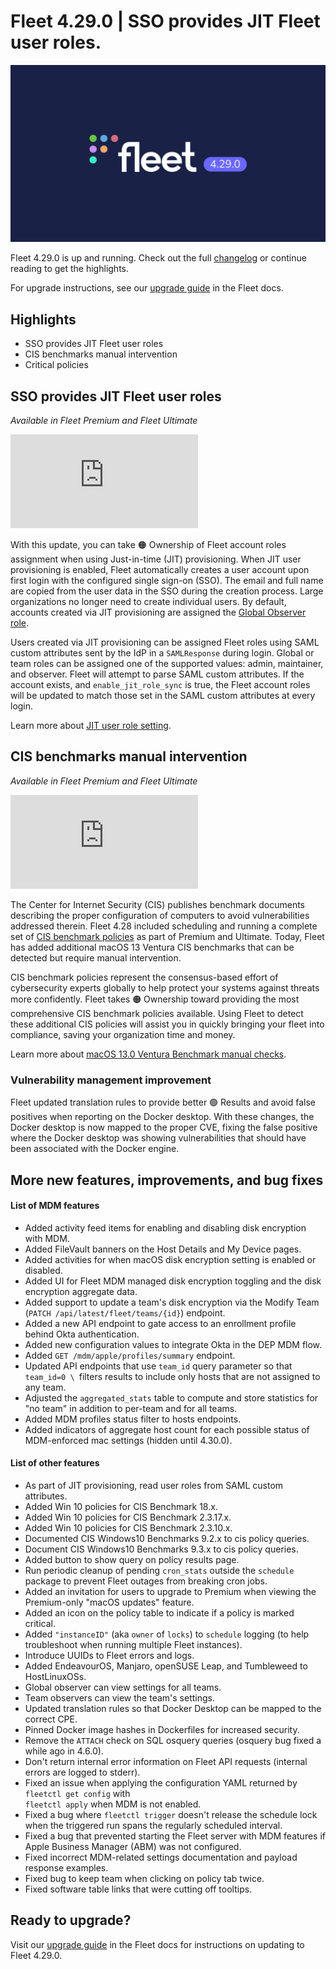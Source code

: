 # Fleet 4.29.0 | SSO provides JIT Fleet user roles.

![Fleet 4.29.0](../website/assets/images/articles/fleet-4.29.0-1600x900@2x.png)

Fleet 4.29.0 is up and running. Check out the full [changelog](https://github.com/fleetdm/fleet/releases/tag/fleet-v4.29.0) or continue reading to get the highlights.

For upgrade instructions, see our [upgrade guide](https://fleetdm.com/docs/deploying/upgrading-fleet) in the Fleet docs.

## Highlights

*   SSO provides JIT Fleet user roles
*   CIS benchmarks manual intervention
*   Critical policies


## SSO provides JIT Fleet user roles

_Available in Fleet Premium and Fleet Ultimate_

<div purpose="embedded-content">
    <iframe src="https://www.youtube.com/embed/qGe1bgYzxvg" title="YouTube video player" frameborder="0" allow="accelerometer; autoplay; clipboard-write; encrypted-media; gyroscope; picture-in-picture; web-share" allowfullscreen></iframe>
</div>

With this update, you can take 🟠 Ownership of Fleet account roles assignment when using  Just-in-time (JIT) provisioning. When JIT user provisioning is enabled, Fleet automatically creates a user account upon first login with the configured single sign-on (SSO). The email and full name are copied from the user data in the SSO during the creation process. Large organizations no longer need to create individual users. By default, accounts created via JIT provisioning are assigned the [Global Observer role](https://fleetdm.com/docs/using-fleet/permissions).

Users created via JIT provisioning can be assigned Fleet roles using SAML custom attributes sent by the IdP in a `SAMLResponse` during login. Global or team roles can be assigned one of the supported values: admin, maintainer, and observer. Fleet will attempt to parse SAML custom attributes. If the account exists, and `enable_jit_role_sync` is true, the Fleet account roles will be updated to match those set in the SAML custom attributes at every login.

Learn more about [JIT user role setting](https://fleetdm.com/docs/deploying/configuration#just-in-time-jit-user-provisioning).

<call-to-action preset="premium-upgrade"></call-to-action>

## CIS benchmarks manual intervention

_Available in Fleet Premium and Fleet Ultimate_

<div purpose="embedded-content">
    <iframe src="https://www.youtube.com/embed/9h38yEIuE6c" title="YouTube video player" frameborder="0" allow="accelerometer; autoplay; clipboard-write; encrypted-media; gyroscope; picture-in-picture; web-share" allowfullscreen></iframe>
</div>

The Center for Internet Security (CIS) publishes benchmark documents describing the proper configuration of computers to avoid vulnerabilities addressed therein. Fleet 4.28 included scheduling and running a complete set of [CIS benchmark policies](https://fleetdm.com/docs/using-fleet/cis-benchmarks) as part of Premium and Ultimate. Today, Fleet has added additional macOS 13 Ventura CIS benchmarks that can be detected but require manual intervention.

CIS benchmark policies represent the consensus-based effort of cybersecurity experts globally to help protect your systems against threats more confidently. Fleet takes 🟠 Ownership toward providing the most comprehensive CIS benchmark policies available. Using Fleet to detect these additional CIS policies will assist you in quickly bringing your fleet into compliance, saving your organization time and money.

Learn more about [macOS 13.0 Ventura Benchmark manual checks](https://fleetdm.com/docs/using-fleet/cis-benchmarks#mac-os-13-0-ventura-benchmark-manual-checks-that-require-customer-decision).

### Vulnerability management improvement

Fleet updated translation rules to provide better 🟢 Results and avoid false positives when reporting on the Docker desktop. With these changes, the Docker desktop is now mapped to the proper CVE, fixing the false positive where the Docker desktop was showing vulnerabilities that should have been associated with the Docker engine.

## More new features, improvements, and bug fixes

#### List of MDM features

* Added activity feed items for enabling and disabling disk encryption with MDM.
* Added FileVault banners on the Host Details and My Device pages.
* Added activities for when macOS disk encryption setting is enabled or disabled.
* Added UI for Fleet MDM managed disk encryption toggling and the disk encryption aggregate data.
* Added support to update a team's disk encryption via the Modify Team (`PATCH /api/latest/fleet/teams/{id}`) endpoint.
* Added a new API endpoint to gate access to an enrollment profile behind Okta authentication.
* Added new configuration values to integrate Okta in the DEP MDM flow.
* Added `GET /mdm/apple/profiles/summary` endpoint.
* Updated API endpoints that use `team_id` query parameter so that `team_id=0 \
`filters results to include only hosts that are not assigned to any team.
* Adjusted the `aggregated_stats` table to compute and store statistics for "no team" in addition to per-team and for all teams.
* Added MDM profiles status filter to hosts endpoints.
* Added indicators of aggregate host count for each possible status of MDM-enforced mac settings (hidden until 4.30.0).

<call-to-action preset="mdm-beta"></call-to-action>

#### List of other features

* As part of JIT provisioning, read user roles from SAML custom attributes.
* Added Win 10 policies for CIS Benchmark 18.x.
* Added Win 10 policies for CIS Benchmark 2.3.17.x.
* Added Win 10 policies for CIS Benchmark 2.3.10.x.
* Documented CIS Windows10 Benchmarks 9.2.x to cis policy queries.
* Document CIS Windows10 Benchmarks 9.3.x to cis policy queries.
* Added button to show query on policy results page.
* Run periodic cleanup of pending `cron_stats` outside the `schedule` package to prevent Fleet outages from breaking cron jobs.
* Added an invitation for users to upgrade to Premium when viewing the Premium-only "macOS updates" feature.
* Added an icon on the policy table to indicate if a policy is marked critical.
* Added `"instanceID"` (aka `owner` of `locks`) to `schedule` logging (to help troubleshoot when running multiple Fleet instances).
* Introduce UUIDs to Fleet errors and logs.
* Added EndeavourOS, Manjaro, openSUSE Leap, and Tumbleweed to HostLinuxOSs.
* Global observer can view settings for all teams.
* Team observers can view the team's settings.
* Updated translation rules so that Docker Desktop can be mapped to the correct CPE.
* Pinned Docker image hashes in Dockerfiles for increased security.
* Remove the `ATTACH` check on SQL osquery queries (osquery bug fixed a while ago in 4.6.0).
* Don't return internal error information on Fleet API requests (internal errors are logged to stderr).
* Fixed an issue when applying the configuration YAML returned by `fleetctl get config` with \
`fleetctl apply` when MDM is not enabled.
* Fixed a bug where `fleetctl trigger` doesn't release the schedule lock when the triggered run spans the regularly scheduled interval.
* Fixed a bug that prevented starting the Fleet server with MDM features if Apple Business Manager (ABM) was not configured.
* Fixed incorrect MDM-related settings documentation and payload response examples.
* Fixed bug to keep team when clicking on policy tab twice.
* Fixed software table links that were cutting off tooltips.

## Ready to upgrade?

Visit our [upgrade guide](https://fleetdm.com/docs/deploying/upgrading-fleet) in the Fleet docs for instructions on updating to Fleet 4.29.0.

<meta name="category" value="releases">
<meta name="authorFullName" value="JD Strong">
<meta name="authorGitHubUsername" value="spokanemac">
<meta name="publishedOn" value="2023-03-22">
<meta name="articleTitle" value="Fleet 4.29.0 | SSO provides JIT Fleet user roles">
<meta name="articleImageUrl" value="../website/assets/images/articles/fleet-4.29.0-1600x900@2x.png">
